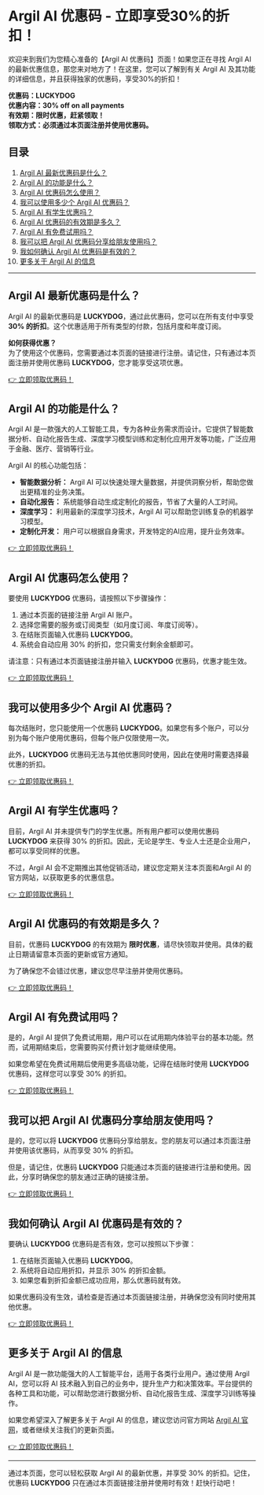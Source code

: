 # Argil AI 优惠码 - 立即享受30%的折扣！

欢迎来到我们为您精心准备的【Argil AI 优惠码】页面！如果您正在寻找 Argil AI 的最新优惠信息，那您来对地方了！在这里，您可以了解到有关 Argil AI 及其功能的详细信息，并且获得独家的优惠码，享受30%的折扣！

**优惠码：LUCKYDOG**  
**优惠内容：30% off on all payments**  
**有效期：限时优惠，赶紧领取！**  
**领取方式：必须通过本页面注册并使用优惠码。**

## 目录
1. [Argil AI 最新优惠码是什么？](#argil-ai-最新优惠码是什么？)
2. [Argil AI 的功能是什么？](#argil-ai-的功能是什么？)
3. [Argil AI 优惠码怎么使用？](#argil-ai-优惠码怎么使用？)
4. [我可以使用多少个 Argil AI 优惠码？](#我可以使用多少个-argil-ai-优惠码？)
5. [Argil AI 有学生优惠吗？](#argil-ai-有学生优惠吗？)
6. [Argil AI 优惠码的有效期是多久？](#argil-ai-优惠码的有效期是多久？)
7. [Argil AI 有免费试用吗？](#argil-ai-有免费试用吗？)
8. [我可以把 Argil AI 优惠码分享给朋友使用吗？](#我可以把-argil-ai-优惠码分享给朋友使用吗？)
9. [我如何确认 Argil AI 优惠码是有效的？](#我如何确认-argil-ai-优惠码是有效的？)
10. [更多关于 Argil AI 的信息](#更多关于-argil-ai-的信息)

---

## Argil AI 最新优惠码是什么？

Argil AI 的最新优惠码是 **LUCKYDOG**，通过此优惠码，您可以在所有支付中享受 **30% 的折扣**。这个优惠适用于所有类型的付款，包括月度和年度订阅。

**如何获得优惠？**  
为了使用这个优惠码，您需要通过本页面的链接进行注册。请记住，只有通过本页面注册并使用优惠码 **LUCKYDOG**，您才能享受这项优惠。

[👉 立即领取优惠码！](https://bit.ly/4i1qjkA)

## Argil AI 的功能是什么？

Argil AI 是一款强大的人工智能工具，专为各种业务需求而设计。它提供了智能数据分析、自动化报告生成、深度学习模型训练和定制化应用开发等功能，广泛应用于金融、医疗、营销等行业。

Argil AI 的核心功能包括：

- **智能数据分析：** Argil AI 可以快速处理大量数据，并提供洞察分析，帮助您做出更精准的业务决策。
- **自动化报告：** 系统能够自动生成定制化的报告，节省了大量的人工时间。
- **深度学习：** 利用最新的深度学习技术，Argil AI 可以帮助您训练复杂的机器学习模型。
- **定制化开发：** 用户可以根据自身需求，开发特定的AI应用，提升业务效率。

[👉 立即领取优惠码！](https://bit.ly/4i1qjkA)

## Argil AI 优惠码怎么使用？

要使用 **LUCKYDOG** 优惠码，请按照以下步骤操作：

1. 通过本页面的链接注册 Argil AI 账户。
2. 选择您需要的服务或订阅类型（如月度订阅、年度订阅等）。
3. 在结账页面输入优惠码 **LUCKYDOG**。
4. 系统会自动应用 30% 的折扣，您只需支付剩余金额即可。

请注意：只有通过本页面链接注册并输入 **LUCKYDOG** 优惠码，优惠才能生效。

[👉 立即领取优惠码！](https://bit.ly/4i1qjkA)

## 我可以使用多少个 Argil AI 优惠码？

每次结账时，您只能使用一个优惠码 **LUCKYDOG**。如果您有多个账户，可以分别为每个账户使用优惠码，但每个账户仅限使用一次。

此外，**LUCKYDOG** 优惠码无法与其他优惠同时使用，因此在使用时需要选择最优惠的折扣。

[👉 立即领取优惠码！](https://bit.ly/4i1qjkA)

## Argil AI 有学生优惠吗？

目前，Argil AI 并未提供专门的学生优惠。所有用户都可以使用优惠码 **LUCKYDOG** 来获得 30% 的折扣。因此，无论是学生、专业人士还是企业用户，都可以享受同样的优惠。

不过，Argil AI 会不定期推出其他促销活动，建议您定期关注本页面和Argil AI 的官方网站，以获取更多的优惠信息。

[👉 立即领取优惠码！](https://bit.ly/4i1qjkA)

## Argil AI 优惠码的有效期是多久？

目前，优惠码 **LUCKYDOG** 的有效期为 **限时优惠**，请尽快领取并使用。具体的截止日期请留意本页面的更新或官方通知。

为了确保您不会错过优惠，建议您尽早注册并使用优惠码。

[👉 立即领取优惠码！](https://bit.ly/4i1qjkA)

## Argil AI 有免费试用吗？

是的，Argil AI 提供了免费试用期，用户可以在试用期内体验平台的基本功能。然而，试用期结束后，您需要购买付费计划才能继续使用。

如果您希望在免费试用期后使用更多高级功能，记得在结账时使用 **LUCKYDOG** 优惠码，这样您可以享受 30% 的折扣。

[👉 立即领取优惠码！](https://bit.ly/4i1qjkA)

## 我可以把 Argil AI 优惠码分享给朋友使用吗？

是的，您可以将 **LUCKYDOG** 优惠码分享给朋友。您的朋友可以通过本页面注册并使用该优惠码，从而享受 30% 的折扣。

但是，请记住，优惠码 **LUCKYDOG** 只能通过本页面的链接进行注册和使用。因此，分享时确保您的朋友通过正确的链接注册。

[👉 立即领取优惠码！](https://bit.ly/4i1qjkA)

## 我如何确认 Argil AI 优惠码是有效的？

要确认 **LUCKYDOG** 优惠码是否有效，您可以按照以下步骤：

1. 在结账页面输入优惠码 **LUCKYDOG**。
2. 系统将自动应用折扣，并显示 30% 的折扣金额。
3. 如果您看到折扣金额已成功应用，那么优惠码就有效。

如果优惠码没有生效，请检查是否通过本页面链接注册，并确保您没有同时使用其他优惠。

[👉 立即领取优惠码！](https://bit.ly/4i1qjkA)

## 更多关于 Argil AI 的信息

Argil AI 是一款功能强大的人工智能平台，适用于各类行业用户。通过使用 Argil AI，您可以将 AI 技术融入到自己的业务中，提升生产力和决策效率。平台提供的各种工具和功能，可以帮助您进行数据分析、自动化报告生成、深度学习训练等操作。

如果您希望深入了解更多关于 Argil AI 的信息，建议您访问官方网站 [Argil AI 官网](https://www.argil.ai)，或者继续关注我们的更新页面。

[👉 立即领取优惠码！](https://bit.ly/4i1qjkA)

---

通过本页面，您可以轻松获取 Argil AI 的最新优惠，并享受 30% 的折扣。记住，优惠码 **LUCKYDOG** 只在通过本页面链接注册并使用时有效！赶快行动吧！

